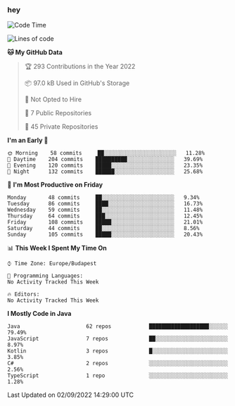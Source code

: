 ### hey

<!--START_SECTION:waka-->
![Code Time](http://img.shields.io/badge/Code%20Time-801%20hrs%2035%20mins-blue)

![Lines of code](https://img.shields.io/badge/From%20Hello%20World%20I%27ve%20Written-510%20Thousand%20lines%20of%20code-blue)

**🐱 My GitHub Data** 

> 🏆 293 Contributions in the Year 2022
 > 
> 📦 97.0 kB Used in GitHub's Storage 
 > 
> 🚫 Not Opted to Hire
 > 
> 📜 7 Public Repositories 
 > 
> 🔑 45 Private Repositories  
 > 
**I'm an Early 🐤** 

```text
🌞 Morning    58 commits     ██░░░░░░░░░░░░░░░░░░░░░░░   11.28% 
🌆 Daytime    204 commits    ██████████░░░░░░░░░░░░░░░   39.69% 
🌃 Evening    120 commits    █████░░░░░░░░░░░░░░░░░░░░   23.35% 
🌙 Night      132 commits    ██████░░░░░░░░░░░░░░░░░░░   25.68%

```
📅 **I'm Most Productive on Friday** 

```text
Monday       48 commits     ██░░░░░░░░░░░░░░░░░░░░░░░   9.34% 
Tuesday      86 commits     ████░░░░░░░░░░░░░░░░░░░░░   16.73% 
Wednesday    59 commits     ██░░░░░░░░░░░░░░░░░░░░░░░   11.48% 
Thursday     64 commits     ███░░░░░░░░░░░░░░░░░░░░░░   12.45% 
Friday       108 commits    █████░░░░░░░░░░░░░░░░░░░░   21.01% 
Saturday     44 commits     ██░░░░░░░░░░░░░░░░░░░░░░░   8.56% 
Sunday       105 commits    █████░░░░░░░░░░░░░░░░░░░░   20.43%

```


📊 **This Week I Spent My Time On** 

```text
⌚︎ Time Zone: Europe/Budapest

💬 Programming Languages: 
No Activity Tracked This Week

🔥 Editors: 
No Activity Tracked This Week

```

**I Mostly Code in Java** 

```text
Java                     62 repos            ███████████████████░░░░░░   79.49% 
JavaScript               7 repos             ██░░░░░░░░░░░░░░░░░░░░░░░   8.97% 
Kotlin                   3 repos             █░░░░░░░░░░░░░░░░░░░░░░░░   3.85% 
C#                       2 repos             ░░░░░░░░░░░░░░░░░░░░░░░░░   2.56% 
TypeScript               1 repo              ░░░░░░░░░░░░░░░░░░░░░░░░░   1.28%

```



 Last Updated on 02/09/2022 14:29:00 UTC
<!--END_SECTION:waka-->
